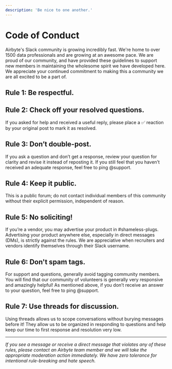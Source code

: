 ```yaml
---
description: 'Be nice to one another.'
---
```


# Code of Conduct

Airbyte's Slack community is growing incredibly fast. We're home to over 1500 data professionals and are growing at an awesome pace. We are proud of our community, and have provided these guidelines to support new members in maintaining the wholesome spirit we have developed here. We appreciate your continued commitment to making this a community we are all excited to be a part of.

## Rule 1: Be respectful.

## Rule 2: Check off your resolved questions.

If you asked for help and received a useful reply, please place a ✅ reaction by your original post to mark it as resolved.

## Rule 3: Don’t double-post.

If you ask a question and don’t get a response, review your question for clarity and revise it instead of reposting it. If you still feel that you haven’t received an adequate response, feel free to ping @support.

## Rule 4: Keep it public.

This is a public forum; do not contact individual members of this community without their explicit permission, independent of reason.

## Rule 5: No soliciting!
If you’re a vendor, you may advertise your product in #shameless-plugs. Advertising your product anywhere else, especially in direct messages (DMs), is strictly against the rules. We are appreciative when recruiters and vendors identify themselves through their Slack username.

## Rule 6: Don't spam tags.

For support and questions, generally avoid tagging community members. You will find that our community of volunteers is generally very responsive and amazingly helpful! As mentioned above, if you don’t receive an answer to your question, feel free to ping @support.

## Rule 7: Use threads for discussion.
Using threads allows us to scope conversations without burying messages before it! They allow us to be organized in responding to questions and help keep our time to first response and resolution very low.

---
*If you see a message or receive a direct message that violates any of these rules, please contact an Airbyte team member and we will take the appropriate moderation action immediately. We have zero tolerance for intentional rule-breaking and hate speech.*
